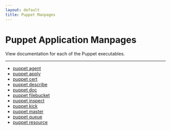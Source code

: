 ```yaml
---
layout: default
title: Puppet Manpages
---
```


Puppet Application Manpages
===========================

View documentation for each of the Puppet executables.

* * * 

* [puppet agent](agent.html)
* [puppet apply](apply.html)
* [puppet cert](cert.html)
* [puppet describe](describe.html)
* [puppet doc](doc.html)
* [puppet filebucket](filebucket.html)
* [puppet inspect](inspect.html)
* [puppet kick](kick.html)
* [puppet master](master.html)
* [puppet queue](queue.html)
* [puppet resource](resource.html)

